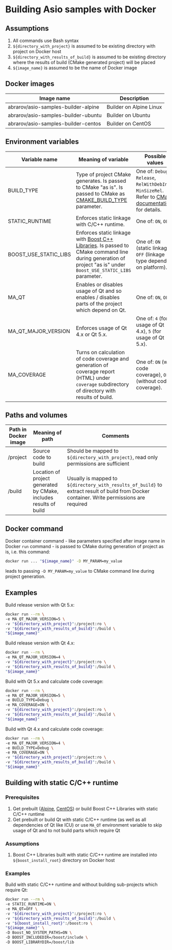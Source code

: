 # Building Asio samples with Docker 

## Assumptions

1. All commands use Bash syntax
1. `${directory_with_project}` is assumed to be existing directory with 
    project on Docker host
1. `${directory_with_results_of_build}` is assumed to be existing directory 
   where the results of build (CMake generated project) will be placed
1. `${image_name}` is assumed to be the name of Docker image

## Docker images

| Image name  | Description |
|---|---|
| abrarov/asio-samples-builder-alpine | Builder on Alpine Linux |
| abrarov/asio-samples-builder-ubuntu | Builder on Ubuntu |
| abrarov/asio-samples-builder-centos | Builder on CentOS |

## Environment variables

| Variable name  | Meaning of variable | Possible values | Default value  | Comments  |
|---|---|---|---|---|
| BUILD_TYPE | Type of project CMake generates. Is passed to CMake "as is". Is passed to CMake as [CMAKE_BUILD_TYPE](https://cmake.org/cmake/help/v3.0/variable/CMAKE_BUILD_TYPE.html) parameter. | One of: `Debug`,  `Release`,  `RelWithDebInfo`, `MinSizeRel`. Refer to [CMake documentation](https://cmake.org/cmake/help/v3.0/variable/CMAKE_BUILD_TYPE.html) for details. | `Release` | Use `Debug` if calculating code coverage. |
| STATIC_RUNTIME | Enforces static linkage with C/C++ runtime. | One of: `ON`, `OFF`. | `OFF` |   |
| BOOST_USE_STATIC_LIBS | Enforces static linkage with [Boost C++ Libraries](http://www.boost.org/). Is passed to CMake command line during generation of project "as is" under `Boost_USE_STATIC_LIBS` parameter. | One of: `ON` (static linkage), `OFF` (linkage type depends on platform). | `ON` | Refer to documentation of [FindBoost](https://cmake.org/cmake/help/v3.0/module/FindBoost.html) CMake module for details about `Boost_USE_STATIC_LIBS`. |
| MA_QT | Enables or disables usage of Qt and so enables / disables parts of the project which depend on Qt. | One of: `ON`, `OFF`. | `ON` |   |
| MA_QT_MAJOR_VERSION | Enforces usage of Qt 4.x or Qt 5.x. | One of: `4` (for usage of Qt 4.x), `5` (for usage of Qt 5.x). | `5` | Is ignored if `MA_QT == OFF`. |
| MA_COVERAGE | Turns on calculation of code coverage and generation of coverage report (HTML) under `coverage` subdirectory of directory with results of build. | One of: `ON` (with code coverage), `OFF` (without code coverage). | `OFF` | It's recommended to calculate code coverage with debug build, i.e. with `BUILD_TYPE == Debug`. |

## Paths and volumes

| Path in Docker image | Meaning of path | Comments |
|----------------------|-----------------|----------|
| /project | Source code to build | Should be mapped to `${directory_with_project}`, read only permissions are sufficient |
| /build | Location of project generated by CMake, includes results of build | Usually is mapped to `${directory_with_results_of_build}` to extract result of build from Docker container. Write permissions are required |

## Docker command

Docker container command - like parameters specified after image name in 
Docker `run` command - is passed to CMake during generation of project as is, 
i.e. this command:

```bash
docker run ... "${image_name}" -D MY_PARAM=my_value
```

leads to passing `-D MY_PARAM=my_value` to CMake command line during 
project generation.

## Examples

Build release version with Qt 5.x:

```bash
docker run --rm \
-e MA_QT_MAJOR_VERSION=5 \
-v "${directory_with_project}":/project:ro \
-v "${directory_with_results_of_build}":/build \
"${image_name}"
```

Build release version with Qt 4.x:

```bash
docker run --rm \
-e MA_QT_MAJOR_VERSION=4 \
-v "${directory_with_project}":/project:ro \
-v "${directory_with_results_of_build}":/build \
"${image_name}"
```

Build with Qt 5.x and calculate code coverage:

```bash
docker run --rm \
-e MA_QT_MAJOR_VERSION=5 \
-e BUILD_TYPE=Debug \
-e MA_COVERAGE=ON \
-v "${directory_with_project}":/project:ro \
-v "${directory_with_results_of_build}":/build \
"${image_name}"
```

Build with Qt 4.x and calculate code coverage:

```bash
docker run --rm \
-e MA_QT_MAJOR_VERSION=4 \
-e BUILD_TYPE=Debug \
-e MA_COVERAGE=ON \
-v "${directory_with_project}":/project:ro \
-v "${directory_with_results_of_build}":/build \
"${image_name}"
```

## Building with static C/C++ runtime

### Prerequisites

1. Get prebuilt ([Alpine](https://bintray.com/mabrarov/generic/download_file?file_path=boost%2F1.69.0%2Fboost-1.69.0-alpine39-x64-gcc820-static-runtime.tar.gz), [CentOS](https://bintray.com/mabrarov/generic/download_file?file_path=boost%2F1.69.0%2Fboost-1.69.0-centos7-x64-gcc485-static-runtime.tar.gz)) or build Boost C++ Libraries with static C/C++ runtime
1. Get prebuilt or build Qt with static C/C++ runtime (as well as all dependencies of Qt like ICU) or use `MA_QT` environment variable to skip usage of Qt and to not build parts which require Qt

### Assumptions

1. Boost C++ Libraries built with static C/C++ runtime are installed 
   into `${boost_install_root}` directory on Docker host

### Examples

Build with static C/C++ runtime and without building sub-projects which require Qt:

```bash
docker run --rm \
-e STATIC_RUNTIME=ON \
-e MA_QT=OFF \
-v "${directory_with_project}":/project:ro \
-v "${directory_with_results_of_build}":/build \
-v "${boost_install_root}":/boost:ro \
"${image_name}" \
-D Boost_NO_SYSTEM_PATHS=ON \
-D BOOST_INCLUDEDIR=/boost/include \
-D BOOST_LIBRARYDIR=/boost/lib
```
